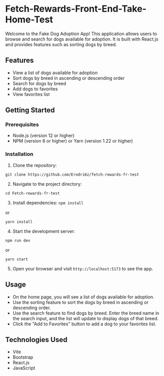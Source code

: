 # Fetch-Rewards-Front-End-Take-Home-Test

Welcome to the Fake Dog Adoption App! This application allows users to browse and search for dogs available for adoption. It is built with React.js and provides features such as sorting dogs by breed.

## Features

- View a list of dogs available for adoption
- Sort dogs by breed in ascending or descending order
- Search for dogs by breed
- Add dogs to favorites
- View favorites list

## Getting Started

### Prerequisites

- Node.js (version 12 or higher)
- NPM (version 6 or higher) or Yarn (version 1.22 or higher)

### Installation

1. Clone the repository:

`git clone https://github.com/Erodri6z/fetch-rewards-fr-test`


2. Navigate to the project directory:

`cd Fetch-rewards-fr-test`


3. Install dependencies:
`npm install`


or

`yarn install`


4. Start the development server:


`npm run dev`

or

`yarn start`


5. Open your browser and visit `http://localhost:5173` to see the app.

## Usage

- On the home page, you will see a list of dogs available for adoption.
- Use the sorting feature to sort the dogs by breed in ascending or descending order.
- Use the search feature to find dogs by breed. Enter the breed name in the search input, and the list will update to display dogs of that breed.
- Click the "Add to Favorites" button to add a dog to your favorites list.

## Technologies Used
- Vite
- Bootstrap
- React.js
- JavaScript
